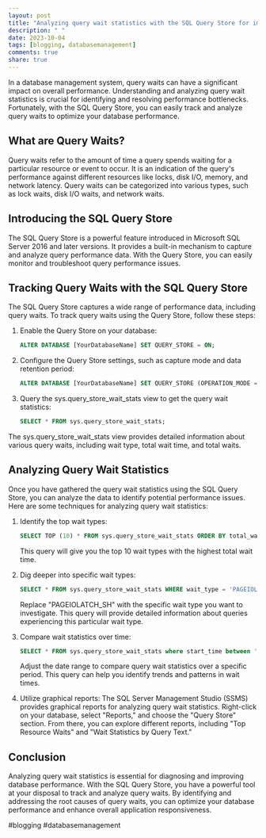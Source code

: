 ```yaml
---
layout: post
title: "Analyzing query wait statistics with the SQL Query Store for improved performance"
description: " "
date: 2023-10-04
tags: [blogging, databasemanagement]
comments: true
share: true
---
```


In a database management system, query waits can have a significant impact on overall performance. Understanding and analyzing query wait statistics is crucial for identifying and resolving performance bottlenecks. Fortunately, with the SQL Query Store, you can easily track and analyze query waits to optimize your database performance.

## What are Query Waits?

Query waits refer to the amount of time a query spends waiting for a particular resource or event to occur. It is an indication of the query's performance against different resources like locks, disk I/O, memory, and network latency. Query waits can be categorized into various types, such as lock waits, disk I/O waits, and network waits.

## Introducing the SQL Query Store

The SQL Query Store is a powerful feature introduced in Microsoft SQL Server 2016 and later versions. It provides a built-in mechanism to capture and analyze query performance data. With the Query Store, you can easily monitor and troubleshoot query performance issues.

## Tracking Query Waits with the SQL Query Store

The SQL Query Store captures a wide range of performance data, including query waits. To track query waits using the Query Store, follow these steps:

1. Enable the Query Store on your database:
   ```sql
   ALTER DATABASE [YourDatabaseName] SET QUERY_STORE = ON;
   ```

2. Configure the Query Store settings, such as capture mode and data retention period:
   ```sql
   ALTER DATABASE [YourDatabaseName] SET QUERY_STORE (OPERATION_MODE = READ_WRITE, CLEANUP_POLICY = (STALE_QUERY_THRESHOLD_DAYS = 30));
   ```

3. Query the sys.query_store_wait_stats view to get the query wait statistics:
   ```sql
   SELECT * FROM sys.query_store_wait_stats;
   ```

The sys.query_store_wait_stats view provides detailed information about various query waits, including wait type, total wait time, and total waits.

## Analyzing Query Wait Statistics

Once you have gathered the query wait statistics using the SQL Query Store, you can analyze the data to identify potential performance issues. Here are some techniques for analyzing query wait statistics:

1. Identify the top wait types: 
   ```sql
   SELECT TOP (10) * FROM sys.query_store_wait_stats ORDER BY total_wait_time_ms DESC;
   ```

   This query will give you the top 10 wait types with the highest total wait time.

2. Dig deeper into specific wait types: 
   ```sql
   SELECT * FROM sys.query_store_wait_stats WHERE wait_type = 'PAGEIOLATCH_SH';
   ```

   Replace "PAGEIOLATCH_SH" with the specific wait type you want to investigate. This query will provide detailed information about queries experiencing this particular wait type.

3. Compare wait statistics over time: 
   ```sql
   SELECT * FROM sys.query_store_wait_stats where start_time between '2022-01-01 00:00:00' and '2022-01-31 23:59:59';
   ```

   Adjust the date range to compare query wait statistics over a specific period. This query can help you identify trends and patterns in wait times.

4. Utilize graphical reports: 
   The SQL Server Management Studio (SSMS) provides graphical reports for analyzing query wait statistics. Right-click on your database, select "Reports," and choose the "Query Store" section. From there, you can explore different reports, including "Top Resource Waits" and "Wait Statistics by Query Text."

## Conclusion

Analyzing query wait statistics is essential for diagnosing and improving database performance. With the SQL Query Store, you have a powerful tool at your disposal to track and analyze query waits. By identifying and addressing the root causes of query waits, you can optimize your database performance and enhance overall application responsiveness.

#blogging #databasemanagement